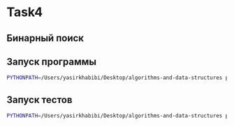 # Task4
## Бинарный поиск
## Запуск программы
```bash
PYTHONPATH=/Users/yasirkhabibi/Desktop/algorithms-and-data-structures python3 lab2/task4/src/binary_search.py
```
## Запуск тестов
```bash
PYTHONPATH=/Users/yasirkhabibi/Desktop/algorithms-and-data-structures python3 lab2/task4/tests/tests.py
```